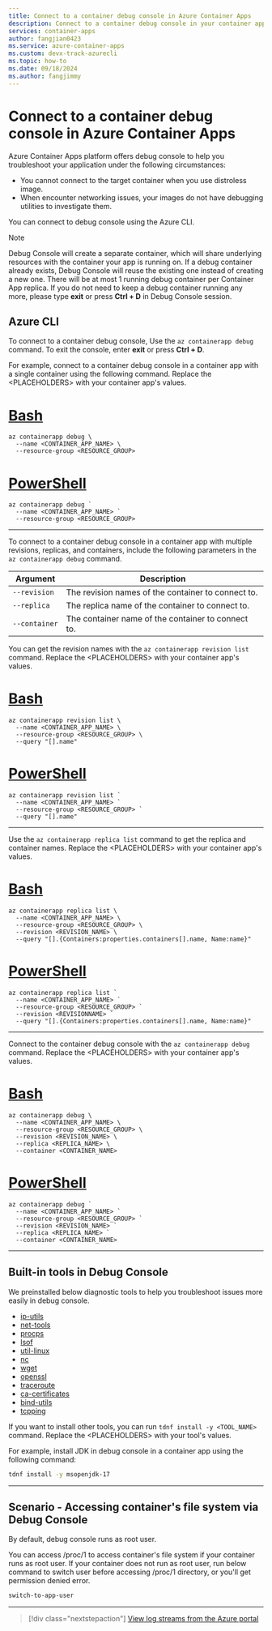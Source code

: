 ```yaml
---
title: Connect to a container debug console in Azure Container Apps
description: Connect to a container debug console in your container app.
services: container-apps
author: fangjian0423
ms.service: azure-container-apps
ms.custom: devx-track-azurecli
ms.topic: how-to
ms.date: 09/18/2024
ms.author: fangjimmy
---
```



# Connect to a container debug console in Azure Container Apps

Azure Container Apps platform offers debug console to help you troubleshoot your application under the following circumstances:

- You cannot connect to the target container when you use distroless image.
- When encounter networking issues, your images do not have debugging utilities to investigate them.

You can connect to debug console using the Azure CLI.

> [!NOTE]
> Debug Console will create a separate container, which will share underlying resources with the container your app is running on. If a debug container already exists, Debug Console will reuse the existing one instead of creating a new one. There will be at most 1 running debug container per Container App replica. If you do not need to keep a debug container running any more, please type **exit** or press **Ctrl + D** in Debug Console session.

## Azure CLI

To connect to a container debug console, Use the `az containerapp debug` command. To exit the console, enter **exit** or press **Ctrl + D**.

For example, connect to a container debug console in a container app with a single container using the following command. Replace the \<PLACEHOLDERS\> with your container app's values.

# [Bash](#tab/bash)

```azurecli
az containerapp debug \
  --name <CONTAINER_APP_NAME> \
  --resource-group <RESOURCE_GROUP>
```

# [PowerShell](#tab/powershell)

```azurecli
az containerapp debug `
  --name <CONTAINER_APP_NAME> `
  --resource-group <RESOURCE_GROUP>
```

---

To connect to a container debug console in a container app with multiple revisions, replicas, and containers, include the following parameters in the `az containerapp debug` command.

| Argument | Description |
|----------|-------------|
| `--revision` | The revision names of the container to connect to. |
| `--replica` | The replica name of the container to connect to. |
| `--container` | The container name of the container to connect to. |

You can get the revision names with the `az containerapp revision list` command. Replace the \<PLACEHOLDERS\> with your container app's values.

# [Bash](#tab/bash)

```azurecli
az containerapp revision list \
  --name <CONTAINER_APP_NAME> \
  --resource-group <RESOURCE_GROUP> \
  --query "[].name"
```

# [PowerShell](#tab/powershell)

```azurecli
az containerapp revision list `
  --name <CONTAINER_APP_NAME> `
  --resource-group <RESOURCE_GROUP> `
  --query "[].name"
```

---

Use the `az containerapp replica list` command to get the replica and container names. Replace the \<PLACEHOLDERS\> with your container app's values.

# [Bash](#tab/bash)

```azurecli
az containerapp replica list \
  --name <CONTAINER_APP_NAME> \
  --resource-group <RESOURCE_GROUP> \
  --revision <REVISION_NAME> \
  --query "[].{Containers:properties.containers[].name, Name:name}"
```

# [PowerShell](#tab/powershell)

```azurecli
az containerapp replica list `
  --name <CONTAINER_APP_NAME> `
  --resource-group <RESOURCE_GROUP> `
  --revision <REVISIONNAME> `
  --query "[].{Containers:properties.containers[].name, Name:name}"
```

---

Connect to the container debug console with the `az containerapp debug` command. Replace the \<PLACEHOLDERS\> with your container app's values.

# [Bash](#tab/bash)

```azurecli
az containerapp debug \
  --name <CONTAINER_APP_NAME> \
  --resource-group <RESOURCE_GROUP> \
  --revision <REVISION_NAME> \
  --replica <REPLICA_NAME> \
  --container <CONTAINER_NAME> 
```

# [PowerShell](#tab/powershell)

```azurecli
az containerapp debug `
  --name <CONTAINER_APP_NAME> `
  --resource-group <RESOURCE_GROUP> `
  --revision <REVISION_NAME> `
  --replica <REPLICA_NAME> `
  --container <CONTAINER_NAME> 
```

---

## Built-in tools in Debug Console

We preinstalled below diagnostic tools to help you troubleshoot issues more easily in debug console.

- [ip-utils](https://github.com/iputils/iputils)
- [net-tools](https://github.com/ecki/net-tools)
- [procps](https://github.com/warmchang/procps)
- [lsof](https://github.com/lsof-org/lsof)
- [util-linux](https://github.com/util-linux/util-linux)
- [nc](https://en.wikipedia.org/wiki/Netcat)
- [wget](https://github.com/mirror/wget)
- [openssl](https://github.com/openssl/openssl)
- [traceroute](https://en.wikipedia.org/wiki/Traceroute)
- [ca-certificates](https://fedoraproject.org/wiki/CA-Certificates)
- [bind-utils](https://www.linuxfromscratch.org/~ken/inkscape-python-deps/blfs-book-sysv/basicnet/bind-utils.html)
- [tcpping](http://www.vdberg.org/~richard/tcpping.html)

If you want to install other tools, you can run `tdnf install -y <TOOL_NAME>` command. Replace the \<PLACEHOLDERS\> with your tool's values.

For example, install JDK in debug console in a container app using the following command:

```bash
tdnf install -y msopenjdk-17
```

---

## Scenario - Accessing container's file system via Debug Console

By default, debug console runs as root user.

You can access /proc/1 to access container's file system if your container runs as root user. If your container does not run as root user, run below command to switch user before accessing /proc/1 directory, or you'll get permission denied error.

```bash
switch-to-app-user
```

---

> [!div class="nextstepaction"]
> [View log streams from the Azure portal](log-streaming.md)
